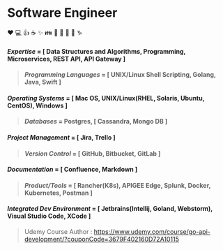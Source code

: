 # Software Engineer

:heart: :computer: :+1: :coffee: :sparkles: :family: :guitar: :microphone: :metal: :thinking: :capricorn:



#### *Expertise* = [ Data Structures and Algorithms, Programming, Microservices, REST API, API Gateway ]
>#### *Programming Languages* = [ UNIX/Linux Shell Scripting, Golang, Java, Swift ]
#### *Operating Systems* = [ Mac OS, UNIX/Linux(RHEL, Solaris, Ubuntu, CentOS), Windows ]
>#### *Databases* = Postgres, [ Cassandra, Mongo DB ]
#### *Project Management* = [ Jira, Trello ]
>#### *Version Control* = [ GitHub, Bitbucket, GitLab ]
#### *Documentation* = [ Confluence, Markdown ]
>#### *Product/Tools* = [ Rancher(K8s), APIGEE Edge, Splunk, Docker, Kubernetes, Postman ]
#### *Integrated Dev Environment* = [ Jetbrains(Intellij, Goland, Webstorm), Visual Studio Code, XCode ]

>Udemy Course Author : https://www.udemy.com/course/go-api-development/?couponCode=3679F402160D72A10115
